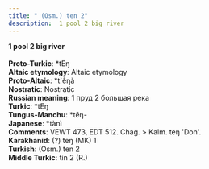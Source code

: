 ```yaml
---
title: " (Osm.) ten 2"
description:  1 pool 2 big river
---
```

<strong> 1 pool 2 big river</strong><br><br>
<strong>Proto-Turkic</strong>:  *tEŋ<br>
<strong>Altaic etymology</strong>:  Altaic etymology<br>
<strong> Proto-Altaic</strong>:  *t`ḕŋà<br>
<strong>Nostratic</strong>:  Nostratic<br>
<strong>Russian meaning</strong>:  1 пруд 2 большая река<br>
<strong>Turkic</strong>:  *tEŋ<br>
<strong>Tungus-Manchu</strong>:  *tēŋ-<br>
<strong>Japanese</strong>:  *tànì<br>
<strong>Comments</strong>:  VEWT 473, EDT 512. Chag. > Kalm. teŋ 'Don'.<br>
<strong>Karakhanid</strong>:  (?) teŋ (MK) 1<br>
<strong>Turkish</strong>:  (Osm.) ten 2<br>
<strong>Middle Turkic</strong>:  tin 2 (R.)<br>


